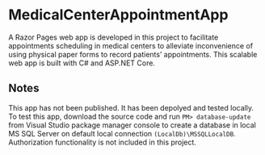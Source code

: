 # MedicalCenterAppointmentApp
A Razor Pages web app is developed in this project to facilitate appointments scheduling in medical centers to 
alleviate inconvenience of using physical paper forms to record patients’ appointments. This scalable web app is built with C# and ASP.NET Core.


## Notes
This app has not been published. It has been depolyed and tested locally. To test this app, download the source code and run `PM> database-update` from Visual Studio package
manager console to create a database in local MS SQL Server on default local connection `(LocalDb)\MSSQLLocalDB`. Authorization functionality is not included in this project.
